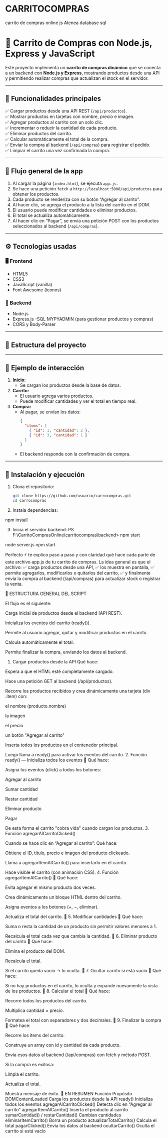 # CARRITOCOMPRAS
carrito de compras online js Atenea database sql

# 🛒 Carrito de Compras con Node.js, Express y JavaScript

Este proyecto implementa un **carrito de compras dinámico** que se conecta a un backend con **Node.js y Express**, mostrando productos desde una API y permitiendo realizar compras que actualizan el stock en el servidor.

---

## 🚀 Funcionalidades principales

✅ Cargar productos desde una API REST (`/api/productos`).  
✅ Mostrar productos en tarjetas con nombre, precio e imagen.  
✅ Agregar productos al carrito con un solo clic.  
✅ Incrementar o reducir la cantidad de cada producto.  
✅ Eliminar productos del carrito.  
✅ Calcular automáticamente el total de la compra.  
✅ Enviar la compra al backend (`/api/compras`) para registrar el pedido.  
✅ Limpiar el carrito una vez confirmada la compra.

---

## 🧠 Flujo general de la app

1. Al cargar la página (`index.html`), se ejecuta `app.js`.
2. Se hace una petición `fetch` a `http://localhost:5000/api/productos` para obtener los productos.
3. Cada producto se renderiza con su botón “Agregar al carrito”.
4. Al hacer clic, se agrega el producto a la lista del carrito en el DOM.
5. El usuario puede modificar cantidades o eliminar productos.
6. El total se actualiza automáticamente.
7. Al hacer clic en “Pagar”, se envía una petición POST con los productos seleccionados al backend (`/api/compras`).

---

## ⚙️ Tecnologías usadas

### 🖥️ Frontend
- HTML5
- CSS3
- JavaScript (vanilla)
- Font Awesome (íconos)

### 💾 Backend
- Node.js
- Express.js
-SQL MYPYADMIN (para gestionar productos y compras)
- CORS y Body-Parser

---

## 📂 Estructura del proyecto

---

## 🧩 Ejemplo de interacción

1. **Inicio:**
   - Se cargan los productos desde la base de datos.
2. **Carrito:**
   - El usuario agrega varios productos.
   - Puede modificar cantidades y ver el total en tiempo real.
3. **Compra:**
   - Al pagar, se envían los datos:
     ```json
     {
       "items": [
         { "id": 1, "cantidad": 2 },
         { "id": 3, "cantidad": 1 }
       ]
     }
     ```
   - El backend responde con la confirmación de compra.

---

## 🧰 Instalación y ejecución

1. Clona el repositorio:
   ```bash
   git clone https://github.com/usuario/carrocompras.git
   cd carrocompras
2.   Instala dependencias:

npm install


3. Inicia el servidor backend:
PS F:\CarritoComprasOnline\carritocompras\backend> npm start

node server.js
npm start

Perfecto ⚡ te explico paso a paso y con claridad qué hace cada parte de este archivo app.js de tu carrito de compras.
La idea general es que el archivo:
✅ carga productos desde una API,
✅ los muestra en pantalla,
✅ permite agregarlos, modificarlos o quitarlos del carrito,
✅ y finalmente envía la compra al backend (/api/compras) para actualizar stock o registrar la venta.

🧩 ESTRUCTURA GENERAL DEL SCRIPT

El flujo es el siguiente:

Carga inicial de productos desde el backend (API REST).

Inicializa los eventos del carrito (ready()).

Permite al usuario agregar, quitar y modificar productos en el carrito.

Calcula automáticamente el total.

Permite finalizar la compra, enviando los datos al backend.
1. Cargar productos desde la API
Qué hace:

Espera a que el HTML esté completamente cargado.

Hace una petición GET al backend (/api/productos).

Recorre los productos recibidos y crea dinámicamente una tarjeta (div .item) con:

el nombre (producto.nombre)

la imagen

el precio

un botón "Agregar al carrito"

Inserta todos los productos en el contenedor principal.

Luego llama a ready() para activar los eventos del carrito.
2. Función ready() — Inicializa todos los eventos
🧠 Qué hace:

Asigna los eventos (click) a todos los botones:

Agregar al carrito

Sumar cantidad

Restar cantidad

Eliminar producto

Pagar

De esta forma el carrito "cobra vida" cuando cargan los productos.
3. Función agregarAlCarritoClicked()

Cuando se hace clic en “Agregar al carrito”:
Qué hace:

Obtiene el ID, título, precio e imagen del producto clickeado.

Llama a agregarItemAlCarrito() para insertarlo en el carrito.

Hace visible el carrito (con animación CSS).
4. Función agregarItemAlCarrito()
🧠 Qué hace:

Evita agregar el mismo producto dos veces.

Crea dinámicamente un bloque HTML dentro del carrito.

Asigna eventos a los botones (+, −, eliminar).

Actualiza el total del carrito.
🔹 5. Modificar cantidades
🧠 Qué hace:

Suma o resta la cantidad de un producto sin permitir valores menores a 1.

Recalcula el total cada vez que cambia la cantidad.
🔹 6. Eliminar producto del carrito
🧠 Qué hace:

Elimina el producto del DOM.

Recalcula el total.

Si el carrito queda vacío → lo oculta.
🔹 7. Ocultar carrito si está vacío
🧠 Qué hace:

Si no hay productos en el carrito, lo oculta y expande nuevamente la vista de los productos.
🔹 8. Calcular el total
🧠 Qué hace:

Recorre todos los productos del carrito.

Multiplica cantidad × precio.

Formatea el total con separadores y dos decimales.
🔹 9. Finalizar la compra
🧠 Qué hace:

Recorre los ítems del carrito.

Construye un array con id y cantidad de cada producto.

Envía esos datos al backend (/api/compras) con fetch y método POST.

Si la compra es exitosa:

Limpia el carrito.

Actualiza el total.

Muestra mensaje de éxito.
🧾 EN RESUMEN
Función	Propósito
DOMContentLoaded	Carga los productos desde la API
ready()	Inicializa todos los eventos
agregarAlCarritoClicked()	Detecta clic en “Agregar al carrito”
agregarItemAlCarrito()	Inserta el producto al carrito
sumarCantidad() / restarCantidad()	Cambian cantidades
eliminarItemCarrito()	Borra un producto
actualizarTotalCarrito()	Calcula el total
pagarClicked()	Envía los datos al backend
ocultarCarrito()	Oculta el carrito si está vacío


